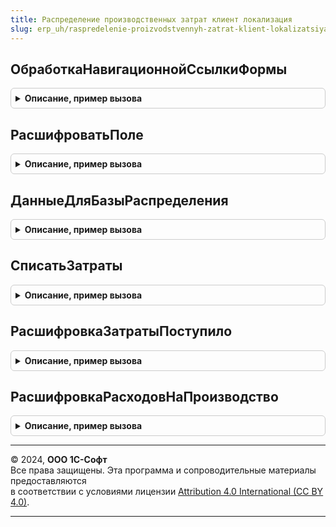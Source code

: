 ```yaml
---
title: Распределение производственных затрат клиент локализация
slug: erp_uh/raspredelenie-proizvodstvennyh-zatrat-klient-lokalizatsiya
---
```



## ОбработкаНавигационнойСсылкиФормы
<details style="margin: 1em 0; padding: 0.5em; border: 1px solid #ccc; border-radius: 6px;">

<summary style="font-weight: bold; cursor: pointer;">Описание, пример вызова</summary>

```bsl
// Клиентские процедуры и функции (локализация)
//
////////////////////////////////////////////////////////////////////////////////

Процедура ОбработкаНавигационнойСсылкиФормы(Элемент, НавигационнаяСсылкаФорматированнойСтроки, СтандартнаяОбработка, Форма) Экспорт
```

Пример вызова
```bsl
РаспределениеПроизводственныхЗатратКлиентЛокализация.ОбработкаНавигационнойСсылкиФормы(Элемент, НавигационнаяСсылкаФорматированнойСтроки, СтандартнаяОбработка, Форма) 
```
</details>

## РасшифроватьПоле
<details style="margin: 1em 0; padding: 0.5em; border: 1px solid #ccc; border-radius: 6px;">

<summary style="font-weight: bold; cursor: pointer;">Описание, пример вызова</summary>

```bsl

Функция РасшифроватьПоле(Форма, ИмяПоля, СтандартнаяОбработка) Экспорт
```

Пример вызова
```bsl
Результат = РаспределениеПроизводственныхЗатратКлиентЛокализация.РасшифроватьПоле(Форма, ИмяПоля, СтандартнаяОбработка) 
```
</details>

## ДанныеДляБазыРаспределения
<details style="margin: 1em 0; padding: 0.5em; border: 1px solid #ccc; border-radius: 6px;">

<summary style="font-weight: bold; cursor: pointer;">Описание, пример вызова</summary>

```bsl

//++ Локализация
Процедура ДанныеДляБазыРаспределения(Форма) Экспорт
```

Пример вызова
```bsl
РаспределениеПроизводственныхЗатратКлиентЛокализация.ДанныеДляБазыРаспределения(Форма));
```
</details>

## СписатьЗатраты
<details style="margin: 1em 0; padding: 0.5em; border: 1px solid #ccc; border-radius: 6px;">

<summary style="font-weight: bold; cursor: pointer;">Описание, пример вызова</summary>

```bsl

Процедура СписатьЗатраты(Форма) Экспорт
```

Пример вызова
```bsl
РаспределениеПроизводственныхЗатратКлиентЛокализация.СписатьЗатраты(Форма));
```
</details>

## РасшифровкаЗатратыПоступило
<details style="margin: 1em 0; padding: 0.5em; border: 1px solid #ccc; border-radius: 6px;">

<summary style="font-weight: bold; cursor: pointer;">Описание, пример вызова</summary>

```bsl

Процедура РасшифровкаЗатратыПоступило(Форма) Экспорт
```

Пример вызова
```bsl
РаспределениеПроизводственныхЗатратКлиентЛокализация.РасшифровкаЗатратыПоступило(Форма));
```
</details>

## РасшифровкаРасходовНаПроизводство
<details style="margin: 1em 0; padding: 0.5em; border: 1px solid #ccc; border-radius: 6px;">

<summary style="font-weight: bold; cursor: pointer;">Описание, пример вызова</summary>

```bsl

Процедура РасшифровкаРасходовНаПроизводство(Форма) Экспорт
```

Пример вызова
```bsl
РаспределениеПроизводственныхЗатратКлиентЛокализация.РасшифровкаРасходовНаПроизводство(Форма));
```
</details>

---

© 2024, **ООО 1С-Софт**  
Все права защищены. Эта программа и сопроводительные материалы предоставляются  
в соответствии с условиями лицензии [Attribution 4.0 International (CC BY 4.0)](https://creativecommons.org/licenses/by/4.0/legalcode).

---

